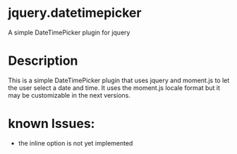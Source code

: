 # jquery.datetimepicker
A simple DateTimePicker plugin for jquery

# Description
This is a simple DateTimePicker plugin that uses jquery and moment.js to let the user select a date and time.
It uses the moment.js locale format but it may be customizable in the next versions.

# known Issues:
* the inline option is not yet implemented